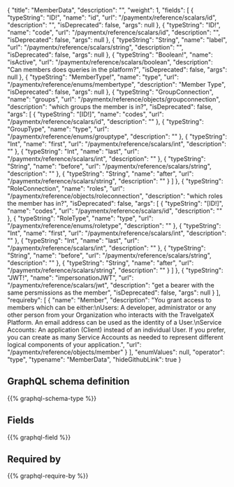 {
  "title": "MemberData",
  "description": "",
  "weight": 1,
  "fields": [
    {
      "typeString": "ID!",
      "name": "id",
      "url": "/paymentx/reference/scalars/id",
      "description": "",
      "isDeprecated": false,
      "args": null
    },
    {
      "typeString": "ID!",
      "name": "code",
      "url": "/paymentx/reference/scalars/id",
      "description": "",
      "isDeprecated": false,
      "args": null
    },
    {
      "typeString": "String",
      "name": "label",
      "url": "/paymentx/reference/scalars/string",
      "description": "",
      "isDeprecated": false,
      "args": null
    },
    {
      "typeString": "Boolean!",
      "name": "isActive",
      "url": "/paymentx/reference/scalars/boolean",
      "description": "Can members does queries in the platform?",
      "isDeprecated": false,
      "args": null
    },
    {
      "typeString": "MemberType!",
      "name": "type",
      "url": "/paymentx/reference/enums/membertype",
      "description": "Member Type",
      "isDeprecated": false,
      "args": null
    },
    {
      "typeString": "GroupConnection",
      "name": "groups",
      "url": "/paymentx/reference/objects/groupconnection",
      "description": "which groups the member is in?",
      "isDeprecated": false,
      "args": [
        {
          "typeString": "[ID!]",
          "name": "codes",
          "url": "/paymentx/reference/scalars/id",
          "description": ""
        },
        {
          "typeString": "GroupType",
          "name": "type",
          "url": "/paymentx/reference/enums/grouptype",
          "description": ""
        },
        {
          "typeString": "Int",
          "name": "first",
          "url": "/paymentx/reference/scalars/int",
          "description": ""
        },
        {
          "typeString": "Int",
          "name": "last",
          "url": "/paymentx/reference/scalars/int",
          "description": ""
        },
        {
          "typeString": "String",
          "name": "before",
          "url": "/paymentx/reference/scalars/string",
          "description": ""
        },
        {
          "typeString": "String",
          "name": "after",
          "url": "/paymentx/reference/scalars/string",
          "description": ""
        }
      ]
    },
    {
      "typeString": "RoleConnection",
      "name": "roles",
      "url": "/paymentx/reference/objects/roleconnection",
      "description": "which roles the member has in?",
      "isDeprecated": false,
      "args": [
        {
          "typeString": "[ID!]",
          "name": "codes",
          "url": "/paymentx/reference/scalars/id",
          "description": ""
        },
        {
          "typeString": "RoleType",
          "name": "type",
          "url": "/paymentx/reference/enums/roletype",
          "description": ""
        },
        {
          "typeString": "Int",
          "name": "first",
          "url": "/paymentx/reference/scalars/int",
          "description": ""
        },
        {
          "typeString": "Int",
          "name": "last",
          "url": "/paymentx/reference/scalars/int",
          "description": ""
        },
        {
          "typeString": "String",
          "name": "before",
          "url": "/paymentx/reference/scalars/string",
          "description": ""
        },
        {
          "typeString": "String",
          "name": "after",
          "url": "/paymentx/reference/scalars/string",
          "description": ""
        }
      ]
    },
    {
      "typeString": "JWT!",
      "name": "impersonationJWT",
      "url": "/paymentx/reference/scalars/jwt",
      "description": "get a bearer with the same persmissions as the member",
      "isDeprecated": false,
      "args": null
    }
  ],
  "requireby": [
    {
      "name": "Member",
      "description": "You grant access to members which can be either:\nUsers: A developer, administrator or any other person from your Organization who interacts with the TravelgateX Platform. An email address can be used as the identity of a User.\nService Accounts: An application (Client) instead of an individual User. If you prefer, you can create as many Service Accounts as needed to represent different logical components of your application.",
      "url": "/paymentx/reference/objects/member"
    }
  ],
  "enumValues": null,
  "operator": "type",
  "typename": "MemberData",
  "hideGithubLink": true
}
## GraphQL schema definition

{{% graphql-schema-type %}}

## Fields

{{% graphql-field %}}

## Required by

{{% graphql-require-by %}}
